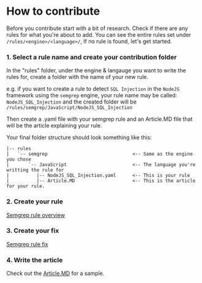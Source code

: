 # How to contribute

Before you contribute start with a bit of research. Check if there are any rules for what you're about to add. 
You can see the entire rules set under `/rules/<engine>/<language>/`, If no rule is found, let's get started. 

### 1. Select a rule name and create your contribution folder
In the "rules" folder, under the engine & langauge you want to write the rules for, create a folder with the name of your new rule.

e.g. if you want to create a rule to detect `SQL Injection` in the `NodeJS` framework using the `semgrep` engine, your rule name may be called: `NodeJS_SQL_Injection` and the created folder will be `/rules/semgrep/JavaScript/NodeJS_SQL_Injection`

Then create a .yaml file with your semgrep rule and an Article.MD file that will be the article explaining your rule. 

Your final folder structure should look something like this: 
```
|-- rules
|   `-- semgrep                               <-- Same as the engine you chose
|       `-- JavaScript                        <-- The language you're writting the rule for
|          |-- NodeJS_SQL_Injection.yaml      <-- This is your rule 
|          |-- Article.MD                     <-- This is the article for your rule.   
```

### 2. Create your rule 

[Semgrep rule overview](https://semgrep.dev/docs/writing-rules/overview/)

### 3. Create your fix 

[Semgrep rule fix](https://semgrep.dev/docs/writing-rules/rule-syntax/#fix) 

### 4. Write the article 

Check out the [Article.MD](/Article.MD) for a sample.

